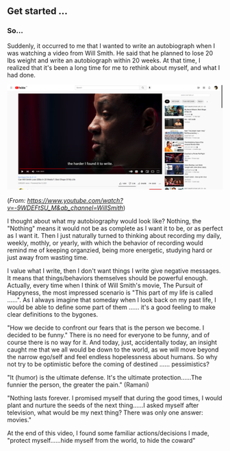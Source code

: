## Get started ...

### So...

Suddenly, it occurred to me that I wanted to write an autobiograph when I was watching a video from Will Smith. He said that he planned to lose 20 lbs weight and write an autobiograph within 20 weeks. At that time, I realized that it's been a long time for me to rethink about myself, and what I had done.

![Will Smith](https://github.com/immorBen/benlog/raw/gh-pages/Will%20Smith.png)

(*From: https://www.youtube.com/watch?v=-9WDEFtSU_M&ab_channel=WillSmith*)

I thought about what my autobiography would look like? Nothing, the "Nothing" means it would not be as complete as I want it to be, or as perfect as I want it. Then I just naturally turned to thinking about recording my daily, weekly, mothly, or yearly, with which the behavior of recording would remind me of keeping organzied, being more energetic,  studying hard or just away from wasting time.

I value what I write, then I don't want things I write give negative messages. It means that things/behaviors themselves should be powerful enough. Actually, every time when I think of Will Smith's movie, The Pursuit of Happyness, the most impressed scenario is "This part of my life is called ......". As I always imagine that someday when I look back on my past life, I would be able to define some part of them ...... it's a good feeling to make clear definitions to the bygones.

"How we decide to confront our fears that is the person we become. I decided to be funny."
There is no need for everyone to be funny, and of course there is no way for it. And today, just, accidentally today, an insight caught me that we all would be down to the world, as we will move beyond the narrow ego/self and feel endless hopelessness about humans. So why not try to be optimistic before the coming of destined ...... pessimistics?

"It (humor) is the ultimate defense. It's the ultimate protection......The funnier the person, the greater the pain." (Ramani)

"Nothing lasts forever. I promised myself that during the good times, I would plant and nurture the seeds of the next thing......I asked myself after television, what would be my next thing? There was only one answer: movies."

At the end of this video, I found some familiar actions/decisions I made, "protect myself......hide myself from the world, to hide the coward"
